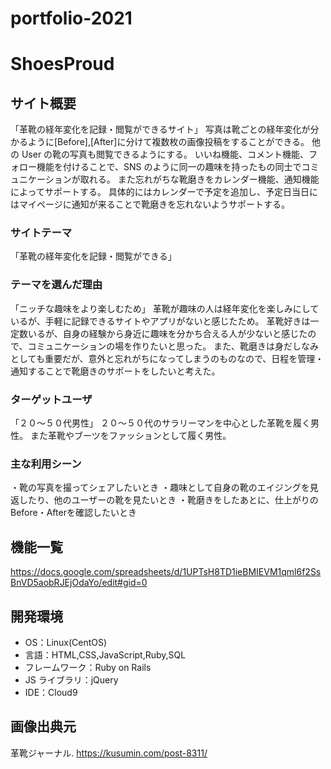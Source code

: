 # portfolio-2021
# ShoesProud

## サイト概要

「革靴の経年変化を記録・閲覧ができるサイト」
写真は靴ごとの経年変化が分かるように[Before],[After]に分けて複数枚の画像投稿をすることができる。
他の User の靴の写真も閲覧できるようにする。
いいね機能、コメント機能、フォロー機能を付けることで、SNS のように同一の趣味を持ったもの同士でコミュニケーションが取れる。
また忘れがちな靴磨きをカレンダー機能、通知機能によってサポートする。
具体的にはカレンダーで予定を追加し、予定日当日にはマイページに通知が来ることで靴磨きを忘れないようサポートする。
### サイトテーマ

「革靴の経年変化を記録・閲覧ができる」

### テーマを選んだ理由

「ニッチな趣味をより楽しむため」
革靴が趣味の人は経年変化を楽しみにしているが、手軽に記録できるサイトやアプリがないと感じたため。
革靴好きは一定数いるが、自身の経験から身近に趣味を分かち合える人が少ないと感じたので、コミュニケーションの場を作りたいと思った。
また、靴磨きは身だしなみとしても重要だが、意外と忘れがちになってしまうのものなので、日程を管理・通知することで靴磨きのサポートをしたいと考えた。

### ターゲットユーザ

「２０～５０代男性」
２０～５０代のサラリーマンを中心とした革靴を履く男性。
また革靴やブーツをファッションとして履く男性。

### 主な利用シーン

・靴の写真を撮ってシェアしたいとき
・趣味として自身の靴のエイジングを見返したり、他のユーザーの靴を見たいとき
・靴磨きをしたあとに、仕上がりのBefore・Afterを確認したいとき

## 機能一覧

<https://docs.google.com/spreadsheets/d/1UPTsH8TD1ieBMIEVM1qml6f2SsBnVD5aobRJEjOdaYo/edit#gid=0>

## 開発環境

- OS：Linux(CentOS)
- 言語：HTML,CSS,JavaScript,Ruby,SQL
- フレームワーク：Ruby on Rails
- JS ライブラリ：jQuery
- IDE：Cloud9

## 画像出典元
革靴ジャーナル.
https://kusumin.com/post-8311/


